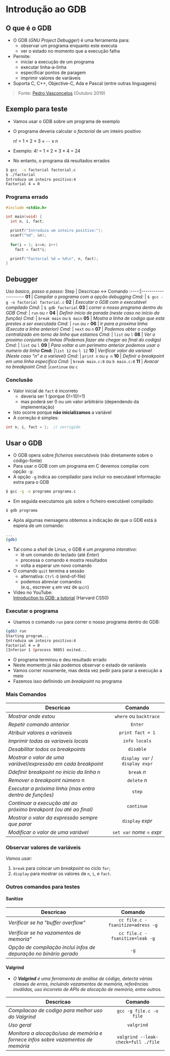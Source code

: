 # Introdução ao GDB

## O que é o GDB

-   O GDB (_GNU Project Debugger_) é uma ferramenta para:
    -   observar um programa enquanto este executa
    -   ver o estado no momento que a execução falha
-   Permite:
    -   iniciar a execução de um programa
    -   executar linha-a-linha
    -   especificar pontos de paragem
    -   imprimir valores de variáveis
-   Suporta C, C++, Objective-C, Ada e Pascal (entre outras linguagens)
>Fonte: [Pedro Vasconcelos](https://www.dcc.fc.up.pt/~pbv/aulas/progimp/teoricas/teorica12.html) (Outubro 2019) 

## Exemplo para teste

-   Vamos usar o GDB sobre um programa de exemplo
-   O programa deveria calcular o _factorial_ de um inteiro positivo
    
    n! = 1 × 2 × 3 × ⋯ x n
    
-   Exemplo: 4! = 1 × 2 × 3 × 4 = 24
-   No entanto, o programa dá resultados errados

```sh
$ gcc  -o factorial factorial.c
$ ./factorial
Introduza um inteiro positivo:4
Factorial 4 = 0
```

### Programa errado

```c
#include <stdio.h>

int main(void) {
  int n, i, fact;

  printf("Introduza um inteiro positivo:");
  scanf("%d", &n);
  
  for(i = 1; i<=n; i++) 
    fact = fact*i;

  printf("Factorial %d = %d\n", n, fact);
}
```

## Debugger 
*Uso basico, passo a passo:*
Step | Descricao <-> Comando
:----:|--------------------
**01** | *Compilar o programa com a opção debugging*
*Cmd:* | `$ gcc -g -o factorial factorial.c`
**02** | *Executar o GDB com o executável compilado*
*Cmd:* | `$ gdb factorial`
**03** | *correr o nosso programa dentro do GDB*
*Cmd:* | `run` ou `r`
**04** | *Definir início de parada (neste caso no início da função)*
*Cmd:* | `break main` ou `b main`
**05** | *Mostra a linha de codigo que esta prestes a ser executada*
*Cmd:* | `run` ou `r`
**06** | *Ir para a proxima linha (Executa a linha anterior)*
*Cmd:* | `next` ou `n`
**07** | *Podemos obter o codigo centralizado em torno da linha que estamos*
*Cmd:* | `list` ou `l`
**08** | *Ver o proximo conjunto de linhas (Podemos fazer ate chegar ao final do codigo)*
*Cmd:* | `list` ou `l`
**09** | *Para voltar a um perimetro anterior podemos usar o numero da linha*
**Cmd:** |`list 12` ou `l 12`
**10** | *Verificar valor da variavel (Neste caso "n" e a variavel)*
*Cmd:* | `print n` ou `p n`
**10** | *Definir o breakpoint em uma linha especifica*
*Cmd:* | `break main.c:8` ou `b main.c:8`
**11** | *Avacar no breakpoint*
*Cmd:* |`continue` ou `c`

### Conclusão

-   Valor inicial de `fact` é incorreto
    -   deveria ser 1 (porque 0!=10!=1)
    -   mas poderá ser 0 ou um valor arbitrário (dependendo da implementação)
-   Isto ocorre porque **não inicializamos** a variável
-   A correção é simples:

```c
int n, i, fact = 1;  // corrigido
```

## Usar o GDB

-   O GDB opera sobre _ficheiros executáveis_ (não diretamente sobre o código-fonte)
-   Para usar o GDB com um programa em C devemos compilar com opção `-g`:
-   A opção `-g` indica ao compilador para incluir no executável informação extra para o GDB

```sh
$ gcc -g -o programa programa.c
```

-   Em seguida executamos `gdb` sobre o ficheiro executável compilado:

```sh
$ gdb programa
```

-   Após algumas mensagens obtemos a indicação de que o GDB está à espera de um comando:

```sh
...
(gdb) 
```

-   Tal como a _shell_ de Linux, o GDB é um _programa interativo_:
    -   lê um comando do teclado (até _Enter_)
    -   processa o comando e mostra resultados
    -   volta a esperar um novo comando
-   O comando `quit` termina a sessão
    -   alternativa: `Ctrl-D` (end-of-file)
    -   podemos abreviar comandos  
        (e.q., escrever `q` em vez de `quit`)
-   Vídeo no YouTube:  
    [Introduction to GDB: a tutorial](https://youtu.be/sCtY--xRUyI) (Harvard CS50)

### Executar o programa
- Usamos o comando `run` para correr o nosso programa dentro do GDB:

```sh
(gdb) run
Starting program...
Introduza um inteiro positivo:4
Factorial 4 = 0
[Inferior 1 (process 9885) exited...
```

-   O programa terminou e deu resultado errado
-   Neste momento já não podemos observar o estado de variáveis
-   Vamos correr novamente, mas desta vez pedir para parar a execução a meio
-   Fazemos isso definindo um _breakpoint_ no programa

### Mais Comandos
Descricao | Comando
----------|:------:
*Mostrar onde estou* | `where` ou `backtrace`
*Repetir comando anterior* | `Enter`
*Atribuir valores a variaveis* | `print fact = 1`
*Imprimir todas as variaveis locais* | `info locals`
*Desabilitar todos os breakpoints* | `disable`
*Mostrar o valor de uma variável/expressão em cada breakpoint* | `display var` / `display expr`
*Ddefinir breakpoint no ínicio da linha n* | `break` _n_
*Remover o breakpoint número n* | `delete` _n_
*Executar a próxima linha (mas entra dentro de funções)* | `step`
*Continuar a execução até ao próximo breakpont (ou até ao final)* | `continue`
*Mostrar o valor da expressão sempre que parar* | `display` _expr_
*Modificar o valor de uma variável* | `set var` _nome_ = _expr_

### Observar valores de variáveis

*Vamos usar:*
1.  `break` para colocar um _breakpoint_ no ciclo `for`;
2.  `display` para mostrar os valores de `n`, `i`, e `fact`.

### Outros comandos para testes

#### Sanitize
Descricao | Comando
----------|:------:
*Verificar se ha "buffer overflow"* | `cc file.c -fsanitize=adress -g`
*Verificar se ha vazamentos de memoria"* | `cc file.c -fsanitize=leak -g`
*Opção de compilação inclui infos de depuração no binário gerado* | `-g`

#### Valgrind
- *O **Valgrind** é uma ferramenta de análise de código, detecta várias classes de erros, incluindo vazamentos de memória, referências inválidas, uso incorreto de APIs de alocação de memória, entre outros.*

Descricao | Comando
----------|:------:
*Compilacao de codigo para melhor uso do Valgrind* | `gcc -g file.c -o file`
*Uso geral* | `valgrind` 
*Monitora a alocação/uso de memória e fornece infos sobre vazamentos de memória* | `valgrind --leak-check=full ./file`

